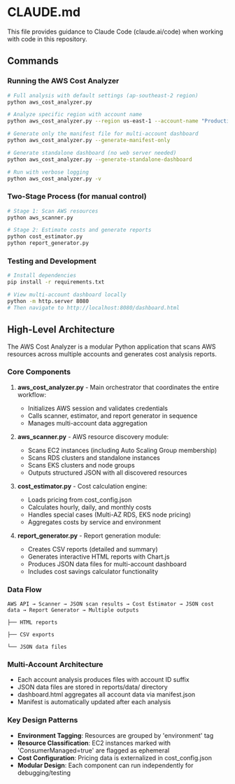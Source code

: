 # CLAUDE.md

This file provides guidance to Claude Code (claude.ai/code) when working with code in this repository.

## Commands

### Running the AWS Cost Analyzer

```bash
# Full analysis with default settings (ap-southeast-2 region)
python aws_cost_analyzer.py

# Analyze specific region with account name
python aws_cost_analyzer.py --region us-east-1 --account-name "Production Account"

# Generate only the manifest file for multi-account dashboard
python aws_cost_analyzer.py --generate-manifest-only

# Generate standalone dashboard (no web server needed)
python aws_cost_analyzer.py --generate-standalone-dashboard

# Run with verbose logging
python aws_cost_analyzer.py -v
```

### Two-Stage Process (for manual control)

```bash
# Stage 1: Scan AWS resources
python aws_scanner.py

# Stage 2: Estimate costs and generate reports
python cost_estimator.py
python report_generator.py
```

### Testing and Development

```bash
# Install dependencies
pip install -r requirements.txt

# View multi-account dashboard locally
python -m http.server 8080
# Then navigate to http://localhost:8080/dashboard.html
```

## High-Level Architecture

The AWS Cost Analyzer is a modular Python application that scans AWS resources across multiple accounts and generates cost analysis reports.

### Core Components

1. **aws_cost_analyzer.py** - Main orchestrator that coordinates the entire workflow:
   - Initializes AWS session and validates credentials
   - Calls scanner, estimator, and report generator in sequence
   - Manages multi-account data aggregation

2. **aws_scanner.py** - AWS resource discovery module:
   - Scans EC2 instances (including Auto Scaling Group membership)
   - Scans RDS clusters and standalone instances
   - Scans EKS clusters and node groups
   - Outputs structured JSON with all discovered resources

3. **cost_estimator.py** - Cost calculation engine:
   - Loads pricing from cost_config.json
   - Calculates hourly, daily, and monthly costs
   - Handles special cases (Multi-AZ RDS, EKS node pricing)
   - Aggregates costs by service and environment

4. **report_generator.py** - Report generation module:
   - Creates CSV reports (detailed and summary)
   - Generates interactive HTML reports with Chart.js
   - Produces JSON data files for multi-account dashboard
   - Includes cost savings calculator functionality

### Data Flow

```
AWS API → Scanner → JSON scan results → Cost Estimator → JSON cost data → Report Generator → Multiple outputs
                                                                                            ├── HTML reports
                                                                                            ├── CSV exports
                                                                                            └── JSON data files
```

### Multi-Account Architecture

- Each account analysis produces files with account ID suffix
- JSON data files are stored in reports/data/ directory
- dashboard.html aggregates all account data via manifest.json
- Manifest is automatically updated after each analysis

### Key Design Patterns

- **Environment Tagging**: Resources are grouped by 'environment' tag
- **Resource Classification**: EC2 instances marked with 'ConsumerManaged=true' are flagged as ephemeral
- **Cost Configuration**: Pricing data is externalized in cost_config.json
- **Modular Design**: Each component can run independently for debugging/testing